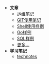 <!-- docs/_sidebar.md -->

- **文章**
  - [运维笔记](articles/202107/运维笔记.md)
  - [GIT使用笔记](articles/202107/GIT使用笔记.md)
  - [Shell使用样例](articles/202107/Shell使用样例.md)
  - [Go样例](articles/202107/Go样例.md)
  - [SQL样例](articles/202107/SQL样例.md)
  - [更多...](article/README.md)
- **学习笔记**
  - [technotes](https://www.dbses.cn/technotes)

